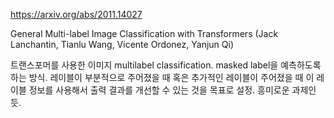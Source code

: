 https://arxiv.org/abs/2011.14027

General Multi-label Image Classification with Transformers (Jack Lanchantin, Tianlu Wang, Vicente Ordonez, Yanjun Qi)

트랜스포머를 사용한 이미지 multilabel classification. masked label을 예측하도록 하는 방식. 레이블이 부분적으로 주어졌을 때 혹은 추가적인 레이블이 주어졌을 때 이 레이블 정보를 사용해서 출력 결과를 개선할 수 있는 것을 목표로 설정. 흥미로운 과제인 듯.